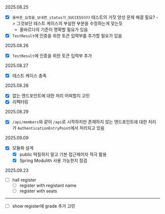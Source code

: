 2025.08.25

- [x] `올바른_요청을_보내면_status가_SUCCESS이다` 테스트의 거짓 양성 문제 해결 필요? -> 그것보단 테스트 케이스의 부실한 부분을 수정하는게 맞는듯
    - 올바르다의 기준이 명확할 필요가 있음
- [x] `TestResult`에 인증을 위한 토큰 입력부를 추가할 필요가 있음

2025.08.26

- [x] `TestResult`에 인증을 위한 토큰 입력부 추가

2025.08.27

- [x] 테스트 케이스 충족

2025.08.28

- [x] 없는 엔드포인트에 대한 처리 어찌할지 고민
- [x] 리펙터링

2025.08.29

- [x] `/api/members`와 같이 `/api`로 시작하지만 존재하지 않는 엔드포인트에 대한 처리가 `AuthenticationEntryPoint`에서 처리되고 있음

2025.09.09

- [x] 모듈화 설계
    - [x] public 떡칠하지 말고 기본 접근제어자 적극 활용
    - [x] Spring Modulith 사용 가능한지 점검

2025.09.23

- [ ] hall register
    - [ ] register with registant name
    - [ ] register with seats

---

- [ ] show register에 grade 추가 고민
